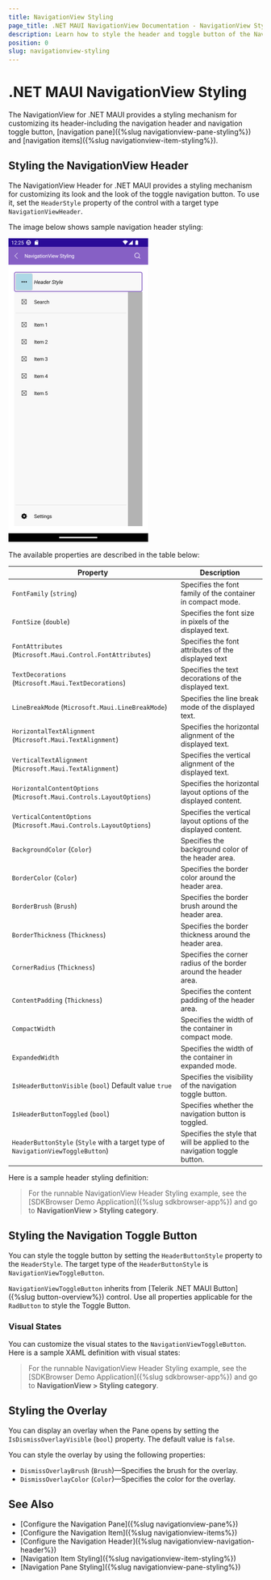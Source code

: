 ```yaml
---
title: NavigationView Styling
page_title: .NET MAUI NavigationView Documentation - NavigationView Styling
description: Learn how to style the header and toggle button of the NavigationView control for .NET MAUI. 
position: 0
slug: navigationview-styling
---
```


# .NET MAUI NavigationView Styling

The NavigationView for .NET MAUI provides a styling mechanism for customizing its header-including the navigation header and navigation toggle button, [navigation pane]({%slug navigationview-pane-styling%}) and [navigation items]({%slug navigationview-item-styling%}).

## Styling the NavigationView Header

The NavigationView Header for .NET MAUI provides a styling mechanism for customizing its look and the look of the toggle navigation button.
To use it, set the `HeaderStyle` property of the control with a target type `NavigationViewHeader`.

The image below shows sample navigation header styling:

![Telerik UI for .NET MAUI NavigationView Styling](../images/navigationview-header-styling.png)

The available properties are described in the table below:

| Property | Description |
| -------- | ----------- |
| `FontFamily` (`string`) | Specifies the font family of the container in compact mode. |
| `FontSize` (`double`) | Specifies the font size in pixels of the displayed text. |
| `FontAttributes` (`Microsoft.Maui.Control.FontAttributes`) | Specifies the font attributes of the displayed text |
| `TextDecorations` (`Microsoft.Maui.TextDecorations`) | Specifies the text decorations of the displayed text. |
| `LineBreakMode` (`Microsoft.Maui.LineBreakMode`) | Specifies the line break mode of the displayed text. |
| `HorizontalTextAlignment` (`Microsoft.Maui.TextAlignment`) | Specifies the horizontal alignment of the displayed text. |
| `VerticalTextAlignment` (`Microsoft.Maui.TextAlignment`) | Specifies the vertical alignment of the displayed text. |
| `HorizontalContentOptions` (`Microsoft.Maui.Controls.LayoutOptions`) | Specifies the horizontal layout options of the displayed content. |
| `VerticalContentOptions` (`Microsoft.Maui.Controls.LayoutOptions`) | Specifies the vertical layout options of the displayed content. |
| `BackgroundColor` (`Color`) | Specifies the background color of the header area. |
| `BorderColor` (`Color`) | Specifies the border color around the header area. |
| `BorderBrush` (`Brush`) | Specifies the border brush around the header area. |
| `BorderThickness` (`Thickness`) | Specifies the border thickness around the header area. |
| `CornerRadius` (`Thickness`) | Specifies the corner radius of the border around the header area. |
| `ContentPadding` (`Thickness`) | Specifies the content padding of the header area. |
| `CompactWidth` | Specifies the width of the container in compact mode. |
| `ExpandedWidth` | Specifies the width of the container in expanded mode. |
| `IsHeaderButtonVisible` (`bool`) Default value `true` | Specifies the visibility of the navigation toggle button. |
| `IsHeaderButtonToggled` (`bool`) | Specifies whether the navigation button is toggled. |
| `HeaderButtonStyle` (`Style` with a target type of `NavigationViewToggleButton`) | Specifies the style that will be applied to the navigation toggle button. |

Here is a sample header styling definition:

<snippet id='navigationview-header-styling' />

> For the runnable NavigationView Header Styling example, see the [SDKBrowser Demo Application]({%slug sdkbrowser-app%}) and go to **NavigationView > Styling category**.

## Styling the Navigation Toggle Button 

You can style the toggle button by setting the `HeaderButtonStyle` property to the `HeaderStyle`. The target type of the `HeaderButtonStyle` is `NavigationViewToggleButton`.

`NavigationViewToggleButton` inherits from [Telerik .NET MAUI Button]({%slug button-overview%}) control. Use all properties applicable for the `RadButton` to style the Toggle Button.

### Visual States

You can customize the visual states to the `NavigationViewToggleButton`. Here is a sample XAML definition with visual states:

<snippet id='navigationview-togglebutton-styling' />

> For the runnable NavigationView Header Styling example, see the [SDKBrowser Demo Application]({%slug sdkbrowser-app%}) and go to **NavigationView > Styling category**.

## Styling the Overlay

You can display an overlay when the Pane opens by setting the `IsDismissOverlayVisible` (`bool`) property. The default value is `false`.

You can style the overlay by using the following properties:

* `DismissOverlayBrush` (`Brush`)&mdash;Specifies the brush for the overlay.
* `DismissOverlayColor` (`Color`)&mdash;Specifies the color for the overlay.

## See Also

- [Configure the Navigation Pane]({%slug navigationview-pane%})
- [Configure the Navigation Item]({%slug navigationview-items%})
- [Configure the Navigation Header]({%slug navigationview-navigation-header%})
- [Navigation Item Styling]({%slug navigationview-item-styling%})
- [Navigation Pane Styling]({%slug navigationview-pane-styling%})
